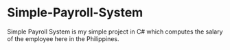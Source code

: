 # Simple-Payroll-System
Simple Payroll System is my simple project in C# which computes the salary of the employee here in the Philippines.

